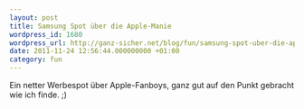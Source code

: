 ```yaml
---
layout: post
title: Samsung Spot über die Apple-Manie
wordpress_id: 1680
wordpress_url: http://ganz-sicher.net/blog/fun/samsung-spot-uber-die-apple-manie/
date: 2011-11-24 12:56:44.000000000 +01:00
category: fun
---
```

Ein netter Werbespot &uuml;ber Apple-Fanboys, ganz gut auf den Punkt gebracht wie ich finde. ;)

<object width="640" height="30">
  <param name="movie" value="http://www.youtube.com/v/X4VHzNEWIqA"></param>
  <param name="allowFullScreen" value="true"></param>
  <embed src="http://www.youtube.com/v/X4VHzNEWIqA"
  type="application/x-shockwave-flash" allowfullscreen="true"
  width="640" height="360"></embed>
</object>
